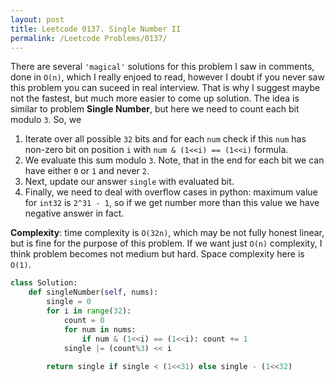 ```yaml
---
layout: post
title: Leetcode 0137. Single Number II
permalink: /Leetcode Problems/0137/
---
```


There are several `'magical'` solutions for this problem I saw in comments, done in `O(n)`, which I really enjoed to read, however I doubt if you never saw this problem you can suceed in real interview. That is why I suggest maybe not the fastest, but much more easier to come up solution. The idea is similar to problem **Single Number**, but here we need to count each bit modulo `3`. So, we
1. Iterate over all possible `32` bits and for each `num` check if this `num` has non-zero bit on position `i` with `num & (1<<i) == (1<<i)` formula.
2. We evaluate this sum modulo `3`. Note, that in the end for each bit we can have either `0` or `1` and never `2`.
3. Next, update our answer `single` with evaluated bit.
4. Finally, we need to deal with overflow cases in python: maximum value for `int32` is `2^31 - 1`, so if we get number more than this value we have negative answer in fact.

**Complexity**: time complexity is `O(32n)`, which may be not fully honest linear, but is fine for the purpose of this problem. If we want just `O(n)` complexity, I think problem becomes not medium but hard. Space complexity here is `O(1)`.

```python
class Solution:
    def singleNumber(self, nums):
        single = 0
        for i in range(32):
            count = 0
            for num in nums:
                if num & (1<<i) == (1<<i): count += 1
            single |= (count%3) << i
            
        return single if single < (1<<31) else single - (1<<32)   
```